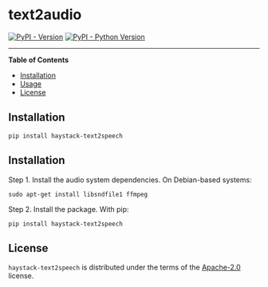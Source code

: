 # text2audio

[![PyPI - Version](https://img.shields.io/pypi/v/text2audio.svg)](https://pypi.org/project/text2audio)
[![PyPI - Python Version](https://img.shields.io/pypi/pyversions/text2audio.svg)](https://pypi.org/project/text2audio)

-----

**Table of Contents**

- [Installation](#installation)
- [Usage](#usage)
- [License](#license)

## Installation

```console
pip install haystack-text2speech
```

## Installation

Step 1. Install the audio system dependencies. On Debian-based systems:

```console
sudo apt-get install libsndfile1 ffmpeg
```

Step 2. Install the package. With pip:

```console
pip install haystack-text2speech
```

## License

`haystack-text2speech` is distributed under the terms of the [Apache-2.0](https://spdx.org/licenses/Apache-2.0.html) license.
